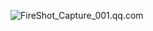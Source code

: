 ![FireShot_Capture_001.qq.com](https://yuncodeweb.oss-cn-hangzhou.aliyuncs.com/uploads/xiquwugou/source/406da3756e61c6894566eabe33850c13/FireShot_Capture_001.qq.com.png)
